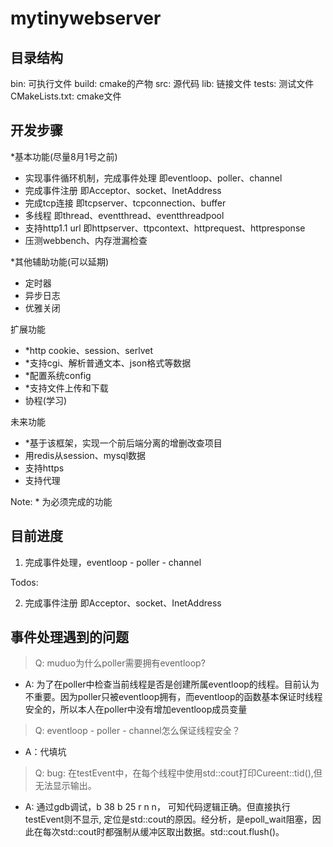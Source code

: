 # mytinywebserver

## 目录结构
bin: 可执行文件
build: cmake的产物
src: 源代码
lib: 链接文件
tests: 测试文件
CMakeLists.txt: cmake文件

## 开发步骤
*基本功能(尽量8月1号之前)
- 实现事件循环机制，完成事件处理 即eventloop、poller、channel
- 完成事件注册 即Acceptor、socket、InetAddress
- 完成tcp连接 即tcpserver、tcpconnection、buffer
- 多线程 即thread、eventthread、eventthreadpool
- 支持http1.1 url 即httpserver、ttpcontext、httprequest、httpresponse
- 压测webbench、内存泄漏检查

*其他辅助功能(可以延期)
- 定时器
- 异步日志
- 优雅关闭

扩展功能
- *http cookie、session、serlvet
- *支持cgi、解析普通文本、json格式等数据
- *配置系统config
- *支持文件上传和下载
- 协程(学习)

未来功能
- *基于该框架，实现一个前后端分离的增删改查项目
- 用redis从session、mysql数据
- 支持https
- 支持代理
 
Note: * 为必须完成的功能

## 目前进度
1. 完成事件处理，eventloop - poller - channel

Todos:

2. 完成事件注册 即Acceptor、socket、InetAddress


## 事件处理遇到的问题
> Q: muduo为什么poller需要拥有eventloop? 
- A: 为了在poller中检查当前线程是否是创建所属eventloop的线程。目前认为不重要。因为poller只被eventloop拥有，而eventloop的函数基本保证时线程安全的，所以本人在poller中没有增加eventloop成员变量

> Q: eventloop - poller - channel怎么保证线程安全？
- A：代填坑

> Q: bug: 在testEvent中，在每个线程中使用std::cout打印Cureent::tid(),但无法显示输出。
- A: 通过gdb调试，b 38 b 25 r n n， 可知代码逻辑正确。但直接执行testEvent则不显示, 定位是std::cout的原因。经分析，是epoll_wait阻塞，因此在每次std::cout时都强制从缓冲区取出数据。std::cout.flush()。